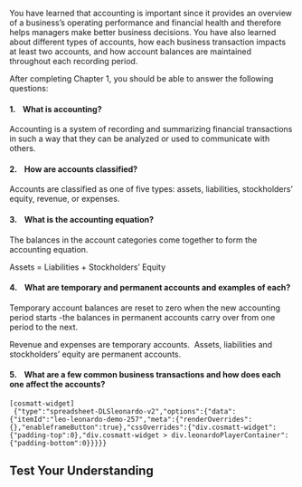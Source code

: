 You have learned that accounting is important since it provides an overview of a business’s operating performance and financial health and therefore helps managers make better business decisions. You have also learned about different types of accounts, how each business transaction impacts at least two accounts, and how account balances are maintained throughout each recording period.

After completing Chapter 1, you should be able to answer the following questions:

#### 1\.    What is accounting?

Accounting is a system of recording and summarizing financial transactions in such a way that they can be analyzed or used to communicate with others.

#### 2\.    How are accounts classified?

Accounts are classified as one of five types: assets, liabilities, stockholders’ equity, revenue, or expenses.

#### 3\.    What is the accounting equation?

The balances in the account categories come together to form the accounting equation.

Assets = Liabilities + Stockholders’ Equity

#### 4\.    What are temporary and permanent accounts and examples of each?

Temporary account balances are reset to zero when the new accounting period starts -the balances in permanent accounts carry over from one period to the next.

Revenue and expenses are temporary accounts.  Assets, liabilities and stockholders’ equity are permanent accounts.

#### 5\.    What are a few common business transactions and how does each one affect the accounts?

```
[cosmatt-widget]
 {"type":"spreadsheet-DLSleonardo-v2","options":{"data":{"itemId":"leo-leonardo-demo-257","meta":{"renderOverrides":{},"enableframeButton":true},"cssOverrides":{"div.cosmatt-widget":{"padding-top":0},"div.cosmatt-widget > div.leonardoPlayerContainer":{"padding-bottom":0}}}}} 
```

## Test Your Understanding
